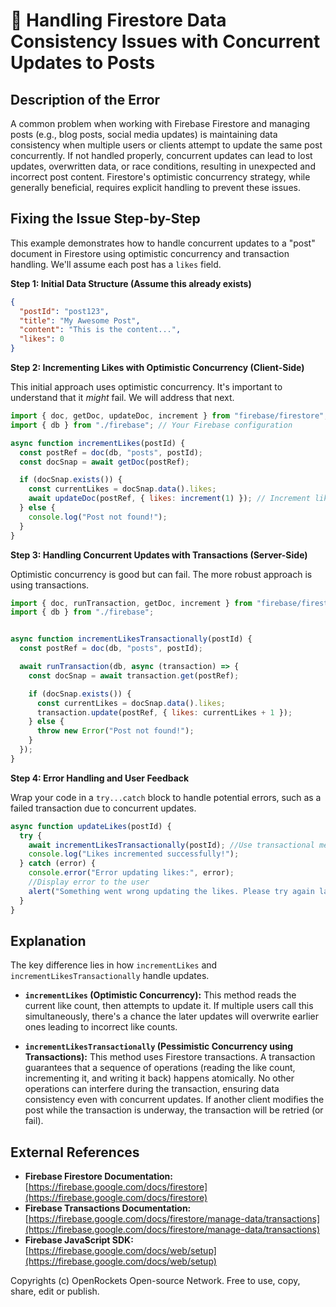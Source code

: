 # 🐞 Handling Firestore Data Consistency Issues with Concurrent Updates to Posts


## Description of the Error

A common problem when working with Firebase Firestore and managing posts (e.g., blog posts, social media updates) is maintaining data consistency when multiple users or clients attempt to update the same post concurrently.  If not handled properly, concurrent updates can lead to lost updates, overwritten data, or race conditions, resulting in unexpected and incorrect post content.  Firestore's optimistic concurrency strategy, while generally beneficial, requires explicit handling to prevent these issues.


## Fixing the Issue Step-by-Step

This example demonstrates how to handle concurrent updates to a "post" document in Firestore using optimistic concurrency and transaction handling. We'll assume each post has a `likes` field.

**Step 1:  Initial Data Structure (Assume this already exists)**

```json
{
  "postId": "post123",
  "title": "My Awesome Post",
  "content": "This is the content...",
  "likes": 0
}
```

**Step 2: Incrementing Likes with Optimistic Concurrency (Client-Side)**

This initial approach uses optimistic concurrency. It's important to understand that it *might* fail. We will address that next.

```javascript
import { doc, getDoc, updateDoc, increment } from "firebase/firestore";
import { db } from "./firebase"; // Your Firebase configuration

async function incrementLikes(postId) {
  const postRef = doc(db, "posts", postId);
  const docSnap = await getDoc(postRef);

  if (docSnap.exists()) {
    const currentLikes = docSnap.data().likes;
    await updateDoc(postRef, { likes: increment(1) }); // Increment likes
  } else {
    console.log("Post not found!");
  }
}
```


**Step 3:  Handling Concurrent Updates with Transactions (Server-Side)**

Optimistic concurrency is good but can fail. The more robust approach is using transactions.

```javascript
import { doc, runTransaction, getDoc, increment } from "firebase/firestore";
import { db } from "./firebase";


async function incrementLikesTransactionally(postId) {
  const postRef = doc(db, "posts", postId);

  await runTransaction(db, async (transaction) => {
    const docSnap = await transaction.get(postRef);

    if (docSnap.exists()) {
      const currentLikes = docSnap.data().likes;
      transaction.update(postRef, { likes: currentLikes + 1 });
    } else {
      throw new Error("Post not found!");
    }
  });
}
```

**Step 4: Error Handling and User Feedback**

Wrap your code in a `try...catch` block to handle potential errors, such as a failed transaction due to concurrent updates.

```javascript
async function updateLikes(postId) {
  try {
    await incrementLikesTransactionally(postId); //Use transactional method for safety
    console.log("Likes incremented successfully!");
  } catch (error) {
    console.error("Error updating likes:", error);
    //Display error to the user
    alert("Something went wrong updating the likes. Please try again later.");
  }
}
```


## Explanation

The key difference lies in how `incrementLikes` and `incrementLikesTransactionally` handle updates.

* **`incrementLikes` (Optimistic Concurrency):** This method reads the current like count, then attempts to update it. If multiple users call this simultaneously, there's a chance the later updates will overwrite earlier ones leading to incorrect like counts.

* **`incrementLikesTransactionally` (Pessimistic Concurrency using Transactions):** This method uses Firestore transactions. A transaction guarantees that a sequence of operations (reading the like count, incrementing it, and writing it back) happens atomically.  No other operations can interfere during the transaction, ensuring data consistency even with concurrent updates.  If another client modifies the post while the transaction is underway, the transaction will be retried (or fail).


## External References

* **Firebase Firestore Documentation:** [https://firebase.google.com/docs/firestore](https://firebase.google.com/docs/firestore)
* **Firebase Transactions Documentation:** [https://firebase.google.com/docs/firestore/manage-data/transactions](https://firebase.google.com/docs/firestore/manage-data/transactions)
* **Firebase JavaScript SDK:** [https://firebase.google.com/docs/web/setup](https://firebase.google.com/docs/web/setup)


Copyrights (c) OpenRockets Open-source Network. Free to use, copy, share, edit or publish.


